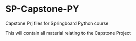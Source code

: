 # SP-Capstone-PY
Capstone Prj files for Springboard Python course

This will contain all material relating to the Capstone Project 
